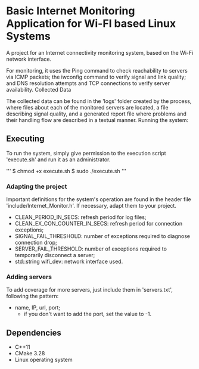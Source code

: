 # Basic Internet Monitoring Application for Wi-FI based Linux Systems

A project for an Internet connectivity monitoring system, based on the Wi-Fi network interface.

For monitoring, it uses the Ping command to check reachability to servers via ICMP packets; the iwconfig command to verify signal and link quality; and DNS resolution attempts and TCP connections to verify server availability.
Collected Data

The collected data can be found in the 'logs' folder created by the process, where files about each of the monitored servers are located, a file describing signal quality, and a generated report file where problems and their handling flow are described in a textual manner.
Running the system:

## Executing 

To run the system, simply give permission to the execution script 'execute.sh' and run it as an administrator.

'''
$ chmod +x execute.sh
$ sudo ./execute.sh
'''
### Adapting the project

Important definitions for the system's operation are found in the header file 'include/Internet_Monitor.h'. If necessary, adapt them to your project.

- CLEAN_PERIOD_IN_SECS: refresh period for log files;
- CLEAN_EX_CON_COUNTER_IN_SECS: refresh period for connection exceptions;
- SIGNAL_FAIL_THRESHOLD: number of exceptions required to diagnose connection drop;
- SERVER_FAIL_THRESHOLD: number of exceptions required to temporarily disconnect a server;
- std::string wifi_dev: network interface used.

### Adding servers

To add coverage for more servers, just include them in 'servers.txt', following the pattern:

- name, IP, url, port;
  - if you don't want to add the port, set the value to -1.

## Dependencies

- C++11
- CMake 3.28
- Linux operating system
